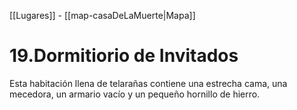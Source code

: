 [[Lugares]]  -  [[map-casaDeLaMuerte|Mapa]]

# 19.Dormitiorio de Invitados

 Esta habitación llena de telarañas contiene una estrecha cama, una mecedora, un armario vacío y un pequeño hornillo de hierro.


